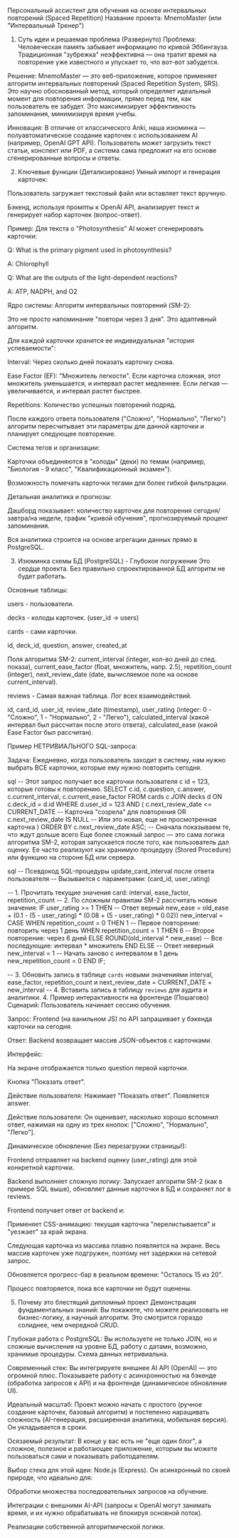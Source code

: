 Персональный ассистент для обучения на основе интервальных повторений (Spaced Repetition)
Название проекта: MnemoMaster (или "Интервальный Тренер")
1. Суть идеи и решаемая проблема (Развернуто)
Проблема: Человеческая память забывает информацию по кривой Эббингауза. Традиционная "зубрежка" неэффективна — она тратит время на повторение уже известного и упускает то, что вот-вот забудется.

Решение: MnemoMaster — это веб-приложение, которое применяет алгоритм интервальных повторений (Spaced Repetition System, SRS). Это научно обоснованный метод, который определяет идеальный момент для повторения информации, прямо перед тем, как пользователь ее забудет. Это максимизирует эффективность запоминания, минимизируя время учебы.

Инновация: В отличие от классического Anki, наша изюминка — полуавтоматическое создание карточек с использованием AI (например, OpenAI GPT API). Пользователь может загрузить текст статьи, конспект или PDF, а система сама предложит на его основе сгенерированные вопросы и ответы.

2. Ключевые функции (Детализировано)
Умный импорт и генерация карточек:

Пользователь загружает текстовый файл или вставляет текст вручную.

Бэкенд, используя промпты к OpenAI API, анализирует текст и генерирует набор карточек (вопрос-ответ).

Пример: Для текста о "Photosynthesis" AI может сгенерировать карточки:

Q: What is the primary pigment used in photosynthesis?

A: Chlorophyll

Q: What are the outputs of the light-dependent reactions?

A: ATP, NADPH, and O2

Ядро системы: Алгоритм интервальных повторений (SM-2):

Это не просто напоминание "повтори через 3 дня". Это адаптивный алгоритм.

Для каждой карточки хранится ее индивидуальная "история успеваемости":

Interval: Через сколько дней показать карточку снова.

Ease Factor (EF): "Множитель легкости". Если карточка сложная, этот множитель уменьшается, и интервал растет медленнее. Если легкая — увеличивается, и интервал растет быстрее.

Repetitions: Количество успешных повторений подряд.

После каждого ответа пользователя ("Сложно", "Нормально", "Легко") алгоритм пересчитывает эти параметры для данной карточки и планирует следующее повторение.

Система тегов и организации:

Карточки объединяются в "колоды" (деки) по темам (например, "Биология - 9 класс", "Квалификационный экзамен").

Возможность помечать карточки тегами для более гибкой фильтрации.

Детальная аналитика и прогнозы:

Дашборд показывает: количество карточек для повторения сегодня/завтра/на неделе, график "кривой обучения", прогнозируемый процент запоминания.

Вся аналитика строится на основе агрегации данных прямо в PostgreSQL.

3. Изюминка схемы БД (PostgreSQL) - Глубокое погружение
Это сердце проекта. Без правильно спроектированной БД алгоритм не будет работать.

Основные таблицы:

users - пользователи.

decks - колоды карточек. (user_id → users)

cards - сами карточки.

id, deck_id, question, answer, created_at

Поля алгоритма SM-2: current_interval (integer, кол-во дней до след. показа), current_ease_factor (float, множитель, напр. 2.5), repetition_count (integer), next_review_date (date, вычисляемое поле на основе current_interval).

reviews - Самая важная таблица. Лог всех взаимодействий.

id, card_id, user_id, review_date (timestamp), user_rating (integer: 0 - "Сложно", 1 - "Нормально", 2 - "Легко"), calculated_interval (какой интервал был рассчитан после этого ответа), calculated_ease (какой Ease Factor был рассчитан).

Пример НЕТРИВИАЛЬНОГО SQL-запроса:

Задача: Ежедневно, когда пользователь заходит в систему, нам нужно выбрать ВСЕ карточки, которые ему нужно повторить сегодня.

sql
-- Этот запрос получает все карточки пользователя с id = 123, которые готовы к повторению.
SELECT
    c.id,
    c.question,
    c.answer,
    c.current_interval,
    c.current_ease_factor
FROM cards c
JOIN decks d ON c.deck_id = d.id
WHERE
    d.user_id = 123
    AND (
        c.next_review_date <= CURRENT_DATE -- Карточка "созрела" для повторения
        OR
        c.next_review_date IS NULL -- Или это новая, еще не просмотренная карточка
    )
ORDER BY c.next_review_date ASC; -- Сначала показываем те, что ждут дольше всего
Еще более сложный запрос — это сама логика алгоритма SM-2, которая запускается после того, как пользователь дал оценку. Ее часто реализуют как хранимую процедуру (Stored Procedure) или функцию на стороне БД или сервера.

sql
-- Псевдокод SQL-процедуры update_card_interval после ответа пользователя
-- Вызывается с параметрами: (card_id, user_rating)

-- 1. Прочитать текущие значения card: interval, ease_factor, repetition_count
-- 2. По сложным правилам SM-2 рассчитать новые значения:
    IF user_rating >= 1 THEN -- Ответ верный
        new_ease = old_ease + (0.1 - (5 - user_rating) * (0.08 + (5 - user_rating) * 0.02))
        new_interval = CASE
            WHEN repetition_count = 0 THEN 1 -- Первое повторение: повторить через 1 день
            WHEN repetition_count = 1 THEN 6 -- Второе повторение: через 6 дней
            ELSE ROUND(old_interval * new_ease) -- Все последующие: интервал * множитель
        END
    ELSE -- Ответ неверный
        new_interval = 1 -- Начать заново с интервалом в 1 день
        new_repetition_count = 0
    END IF;

-- 3. Обновить запись в таблице `cards` новыми значениями interval, ease_factor, repetition_count и next_review_date = CURRENT_DATE + new_interval
-- 4. Вставить запись в таблицу `reviews` для аудита и аналитики.
4. Пример интерактивности на фронтенде (Пошагово)
Сценарий: Пользователь начинает сессию обучения.

Запрос: Frontend (на ванильном JS) по API запрашивает у бэкенда карточки на сегодня.

Ответ: Backend возвращает массив JSON-объектов с карточками.

Интерфейс:

На экране отображается только question первой карточки.

Кнопка "Показать ответ".

Действие пользователя: Нажимает "Показать ответ". Появляется answer.

Действие пользователя: Он оценивает, насколько хорошо вспомнил ответ, нажимая на одну из трех кнопок: ["Сложно", "Нормально", "Легко"].

Динамическое обновление (Без перезагрузки страницы!):

Frontend отправляет на backend оценку (user_rating) для этой конкретной карточки.

Backend выполняет сложную логику: Запускает алгоритм SM-2 (как в примере SQL выше), обновляет данные карточки в БД и сохраняет лог в reviews.

Frontend получает ответ от backend и:

Применяет CSS-анимацию: текущая карточка "перелистывается" и "уезжает" за край экрана.

Следующая карточка из массива плавно появляется на экране. Весь массив карточек уже подгружен, поэтому нет задержки на сетевой запрос.

Обновляется прогресс-бар в реальном времени: "Осталось 15 из 20".

Процесс повторяется, пока все карточки не будут оценены.

5. Почему это блестящий дипломный проект
Демонстрация фундаментальных знаний: Вы покажете, что можете реализовать не бизнес-логику, а научный алгоритм. Это смотрится гораздо солиднее, чем очередной CRUD.

Глубокая работа с PostgreSQL: Вы используете не только JOIN, но и сложные вычисления на уровне БД, работу с датами, возможно, хранимые процедуры. Схема данных нетривиальна.

Современный стек: Вы интегрируете внешнее AI API (OpenAI) — это огромной плюс. Показываете работу с асинхронностью на бэкенде (обработка запросов к API) и на фронтенде (динамическое обновление UI).

Идеальный масштаб: Проект можно начать с простого (ручное создание карточек, базовый алгоритм) и постепенно наращивать сложность (AI-генерация, расширенная аналитика, мобильная версия). Он укладывается в сроки.

Осязаемый результат: В конце у вас есть не "еще один блог", а сложное, полезное и работающее приложение, которым вы можете пользоваться сами и показывать работодателям.

Выбор стека для этой идеи: Node.js (Express). Он асинхронный по своей природе, что идеально для:

Обработки множества последовательных запросов на обучение.

Интеграции с внешними AI-API (запросы к OpenAI могут занимать время, и их нужно обрабатывать не блокируя основной поток).

Реализации собственной алгоритмической логики.
